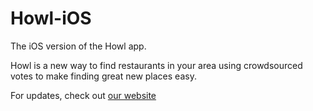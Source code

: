 Howl-iOS
========

The iOS version of the Howl app.

Howl is a new way to find restaurants in your area using crowdsourced votes to
make finding great new places easy.

For updates, check out <a href="http://nodejs-discoverhowl.rhcloud.com/">our website</a>


